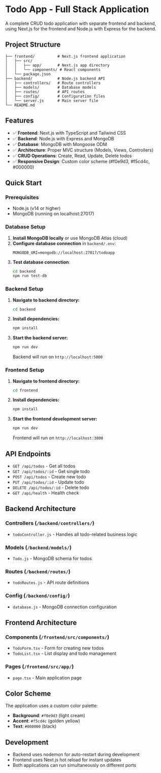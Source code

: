 # Todo App - Full Stack Application

A complete CRUD todo application with separate frontend and backend, using Next.js for the frontend and Node.js with Express for the backend.

## Project Structure

```
├── frontend/          # Next.js frontend application
│   ├── src/
│   │   ├── app/       # Next.js app directory
│   │   └── components/ # React components
│   └── package.json
├── backend/           # Node.js backend API
│   ├── controllers/   # Route controllers
│   ├── models/        # Database models
│   ├── routes/        # API routes
│   ├── config/        # Configuration files
│   └── server.js      # Main server file
└── README.md
```

## Features

- ✅ **Frontend**: Next.js with TypeScript and Tailwind CSS
- ✅ **Backend**: Node.js with Express and MongoDB
- ✅ **Database**: MongoDB with Mongoose ODM
- ✅ **Architecture**: Proper MVC structure (Models, Views, Controllers)
- ✅ **CRUD Operations**: Create, Read, Update, Delete todos
- ✅ **Responsive Design**: Custom color scheme (#f0e9d3, #f5cd4c, #000000)

## Quick Start

### Prerequisites
- Node.js (v14 or higher)
- MongoDB (running on localhost:27017)

### Database Setup
1. **Install MongoDB locally** or use MongoDB Atlas (cloud)
2. **Configure database connection** in `backend/.env`:
   ```env
   MONGODB_URI=mongodb://localhost:27017/todoapp
   ```
3. **Test database connection**:
   ```bash
   cd backend
   npm run test-db
   ```

### Backend Setup

1. **Navigate to backend directory:**
   ```bash
   cd backend
   ```

2. **Install dependencies:**
   ```bash
   npm install
   ```

3. **Start the backend server:**
   ```bash
   npm run dev
   ```
   Backend will run on `http://localhost:5000`

### Frontend Setup

1. **Navigate to frontend directory:**
   ```bash
   cd frontend
   ```

2. **Install dependencies:**
   ```bash
   npm install
   ```

3. **Start the frontend development server:**
   ```bash
   npm run dev
   ```
   Frontend will run on `http://localhost:3000`

## API Endpoints

- `GET /api/todos` - Get all todos
- `GET /api/todos/:id` - Get single todo
- `POST /api/todos` - Create new todo
- `PUT /api/todos/:id` - Update todo
- `DELETE /api/todos/:id` - Delete todo
- `GET /api/health` - Health check

## Backend Architecture

### Controllers (`/backend/controllers/`)
- `todoController.js` - Handles all todo-related business logic

### Models (`/backend/models/`)
- `Todo.js` - MongoDB schema for todos

### Routes (`/backend/routes/`)
- `todoRoutes.js` - API route definitions

### Config (`/backend/config/`)
- `database.js` - MongoDB connection configuration

## Frontend Architecture

### Components (`/frontend/src/components/`)
- `TodoForm.tsx` - Form for creating new todos
- `TodoList.tsx` - List display and todo management

### Pages (`/frontend/src/app/`)
- `page.tsx` - Main application page

## Color Scheme

The application uses a custom color palette:
- **Background**: `#f0e9d3` (light cream)
- **Accent**: `#f5cd4c` (golden yellow)
- **Text**: `#000000` (black)

## Development

- Backend uses nodemon for auto-restart during development
- Frontend uses Next.js hot reload for instant updates
- Both applications can run simultaneously on different ports